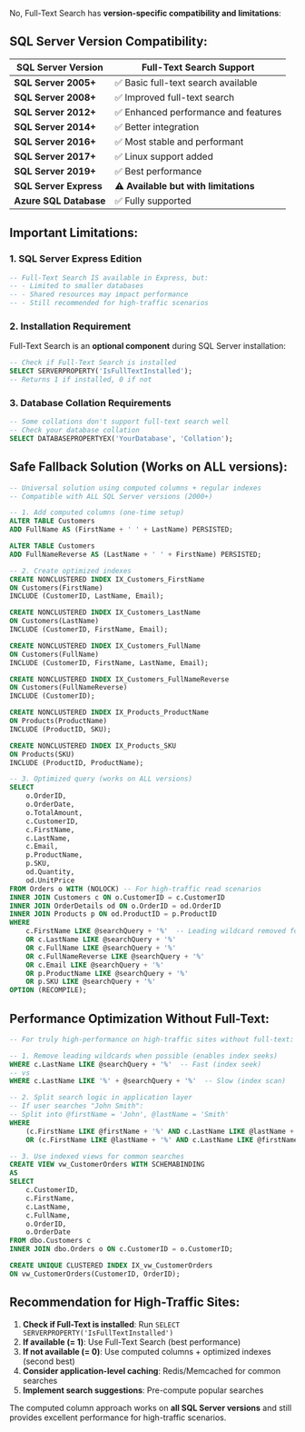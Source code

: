 No, Full-Text Search has **version-specific compatibility and limitations**:

## **SQL Server Version Compatibility:**

| SQL Server Version | Full-Text Search Support |
|-------------------|-------------------------|
| **SQL Server 2005+** | ✅ Basic full-text search available |
| **SQL Server 2008+** | ✅ Improved full-text search |
| **SQL Server 2012+** | ✅ Enhanced performance and features |
| **SQL Server 2014+** | ✅ Better integration |
| **SQL Server 2016+** | ✅ Most stable and performant |
| **SQL Server 2017+** | ✅ Linux support added |
| **SQL Server 2019+** | ✅ Best performance |
| **SQL Server Express** | ⚠️ **Available but with limitations** |
| **Azure SQL Database** | ✅ Fully supported |

## **Important Limitations:**

### **1. SQL Server Express Edition**
```sql
-- Full-Text Search IS available in Express, but:
-- - Limited to smaller databases
-- - Shared resources may impact performance
-- - Still recommended for high-traffic scenarios
```

### **2. Installation Requirement**
Full-Text Search is an **optional component** during SQL Server installation:
```sql
-- Check if Full-Text Search is installed
SELECT SERVERPROPERTY('IsFullTextInstalled');
-- Returns 1 if installed, 0 if not
```

### **3. Database Collation Requirements**
```sql
-- Some collations don't support full-text search well
-- Check your database collation
SELECT DATABASEPROPERTYEX('YourDatabase', 'Collation');
```

## **Safe Fallback Solution (Works on ALL versions):**

```sql
-- Universal solution using computed columns + regular indexes
-- Compatible with ALL SQL Server versions (2000+)

-- 1. Add computed columns (one-time setup)
ALTER TABLE Customers 
ADD FullName AS (FirstName + ' ' + LastName) PERSISTED;

ALTER TABLE Customers 
ADD FullNameReverse AS (LastName + ' ' + FirstName) PERSISTED;

-- 2. Create optimized indexes
CREATE NONCLUSTERED INDEX IX_Customers_FirstName 
ON Customers(FirstName) 
INCLUDE (CustomerID, LastName, Email);

CREATE NONCLUSTERED INDEX IX_Customers_LastName 
ON Customers(LastName) 
INCLUDE (CustomerID, FirstName, Email);

CREATE NONCLUSTERED INDEX IX_Customers_FullName 
ON Customers(FullName) 
INCLUDE (CustomerID, FirstName, LastName, Email);

CREATE NONCLUSTERED INDEX IX_Customers_FullNameReverse 
ON Customers(FullNameReverse) 
INCLUDE (CustomerID);

CREATE NONCLUSTERED INDEX IX_Products_ProductName 
ON Products(ProductName) 
INCLUDE (ProductID, SKU);

CREATE NONCLUSTERED INDEX IX_Products_SKU 
ON Products(SKU) 
INCLUDE (ProductID, ProductName);

-- 3. Optimized query (works on ALL versions)
SELECT 
    o.OrderID,
    o.OrderDate,
    o.TotalAmount,
    c.CustomerID,
    c.FirstName,
    c.LastName,
    c.Email,
    p.ProductName,
    p.SKU,
    od.Quantity,
    od.UnitPrice
FROM Orders o WITH (NOLOCK) -- For high-traffic read scenarios
INNER JOIN Customers c ON o.CustomerID = c.CustomerID
INNER JOIN OrderDetails od ON o.OrderID = od.OrderID
INNER JOIN Products p ON od.ProductID = p.ProductID
WHERE 
    c.FirstName LIKE @searchQuery + '%'  -- Leading wildcard removed for index seek
    OR c.LastName LIKE @searchQuery + '%'
    OR c.FullName LIKE @searchQuery + '%'
    OR c.FullNameReverse LIKE @searchQuery + '%'
    OR c.Email LIKE @searchQuery + '%'
    OR p.ProductName LIKE @searchQuery + '%'
    OR p.SKU LIKE @searchQuery + '%'
OPTION (RECOMPILE);
```

## **Performance Optimization Without Full-Text:**

```sql
-- For truly high-performance on high-traffic sites without full-text:

-- 1. Remove leading wildcards when possible (enables index seeks)
WHERE c.LastName LIKE @searchQuery + '%'  -- Fast (index seek)
-- vs
WHERE c.LastName LIKE '%' + @searchQuery + '%'  -- Slow (index scan)

-- 2. Split search logic in application layer
-- If user searches "John Smith":
-- Split into @firstName = 'John', @lastName = 'Smith'
WHERE 
    (c.FirstName LIKE @firstName + '%' AND c.LastName LIKE @lastName + '%')
    OR (c.FirstName LIKE @lastName + '%' AND c.LastName LIKE @firstName + '%')

-- 3. Use indexed views for common searches
CREATE VIEW vw_CustomerOrders WITH SCHEMABINDING
AS
SELECT 
    c.CustomerID,
    c.FirstName,
    c.LastName,
    c.FullName,
    o.OrderID,
    o.OrderDate
FROM dbo.Customers c
INNER JOIN dbo.Orders o ON c.CustomerID = o.CustomerID;

CREATE UNIQUE CLUSTERED INDEX IX_vw_CustomerOrders 
ON vw_CustomerOrders(CustomerID, OrderID);
```

## **Recommendation for High-Traffic Sites:**

1. **Check if Full-Text is installed**: Run `SELECT SERVERPROPERTY('IsFullTextInstalled')`
2. **If available (= 1)**: Use Full-Text Search (best performance)
3. **If not available (= 0)**: Use computed columns + optimized indexes (second best)
4. **Consider application-level caching**: Redis/Memcached for common searches
5. **Implement search suggestions**: Pre-compute popular searches

The computed column approach works on **all SQL Server versions** and still provides excellent performance for high-traffic scenarios.
